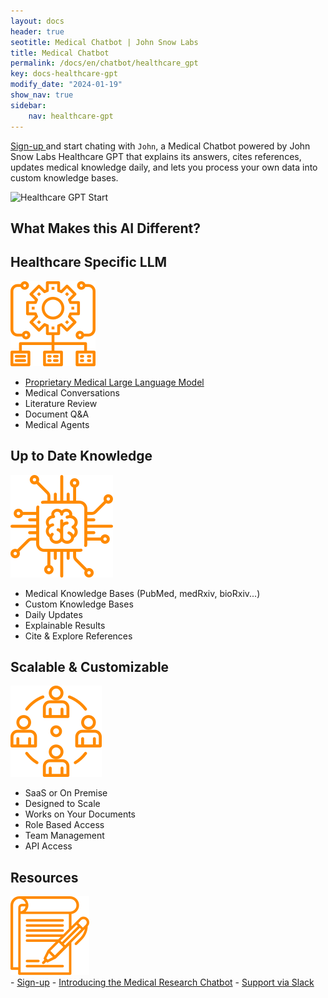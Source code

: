 ```yaml
---
layout: docs
header: true
seotitle: Medical Chatbot | John Snow Labs
title: Medical Chatbot 
permalink: /docs/en/chatbot/healthcare_gpt
key: docs-healthcare-gpt
modify_date: "2024-01-19"
show_nav: true
sidebar:
    nav: healthcare-gpt
---
```


[Sign-up ](https://chat.johnsnowlabs.com/signup) and start chating with `John`, a Medical Chatbot powered by John Snow Labs Healthcare GPT that explains its answers, cites references, updates medical knowledge daily, and lets you process your own data into custom knowledge bases.


![Healthcare GPT Start](\assets\images\chatbot\john.gif)

## What Makes this AI Different?


<div class="block-wrapper block-wrapper-top">

<div class="block-box" markdown="1">
<div class="has_i" markdown="1">

## Healthcare Specific LLM 

<img class="image image--xl" src="/assets/images/annotation_lab/Productivity.svg" alt="Medical Chatbot by John Snow Labs"/>
</div>

- [Proprietary Medical Large Language Model](https://www.johnsnowlabs.com/healthcare-llm/)
- Medical Conversations
- Literature Review
- Document Q&A
- Medical Agents

</div>

<div class="block-box" markdown="1">
<div class="has_i" markdown="1">

## Up to Date Knowledge 

<img class="image image--xl" src="/assets/images/annotation_lab/AutoNLP.svg" alt="Medical Chatbot by John Snow Labs"/>

</div>

- Medical Knowledge Bases (PubMed, medRxiv, bioRxiv...)
- Custom Knowledge Bases
- Daily Updates
- Explainable Results
- Cite & Explore References



</div>

</div>

<div class="block-wrapper block-wrapper-top">
<div class="block-box" markdown="1">
<div class="has_i" markdown="1">

## Scalable & Customizable 

<img class="image image--xl" src="/assets/images/annotation_lab/Teamwork.svg" alt="Medical Chatbot by John Snow Labs"/>

</div>

- SaaS or On Premise
- Designed to Scale
- Works on Your Documents
- Role Based Access
- Team Management
- API Access

</div>
<div class="block-box" markdown="1">
<div class="has_i" markdown="1">

## Resources

<img class="image image--xl" src="/assets/images/annotation_lab/best_practices.svg" alt="Medical Chatbot by John Snow Labs"/>
</div>
- <a href="https://login.chatbot.johnsnowlabs.com/realms/chatbot/login-actions/registration?client_id=ui&tab_id=qy2rRZ0dya0" target="_blank">Sign-up</a>
- <a href="https://youtu.be/lMIJUozCLMY?si=kVUgL8MOcM3O33aW" target="_blank">Introducing the Medical Research Chatbot</a>
- <a href="https://app.slack.com/huddle/T9BRVC9AT/C06E88Q93FE" target="_blank">Support via Slack</a>
</div>
</div>

